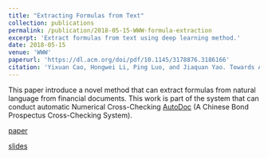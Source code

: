 ```yaml
---
title: "Extracting Formulas from Text"
collection: publications
permalink: /publication/2018-05-15-WWW-formula-extraction
excerpt: 'Extract formulas from text using deep learning method.'
date: 2018-05-15
venue: 'WWW'
paperurl: 'https://dl.acm.org/doi/pdf/10.1145/3178876.3186166'
citation: 'Yixuan Cao, Hongwei Li, Ping Luo, and Jiaquan Yao. Towards Automatic Numerical Cross-Checking: Extracting Formulas from Text. In WWW, 2018.'
---
```

This paper introduce a novel method that can extract formulas from natural language from financial documents.
This work is part of the system that can conduct automatic Numerical Cross-Checking [AutoDoc](https://autodoc.paodingai.com/) (A Chinese Bond Prospectus Cross-Checking System).

[paper](https://dl.acm.org/doi/pdf/10.1145/3178876.3186166)

[slides](http://yixuancao.github.io/files/WWW-18-report-0420.pptx)
